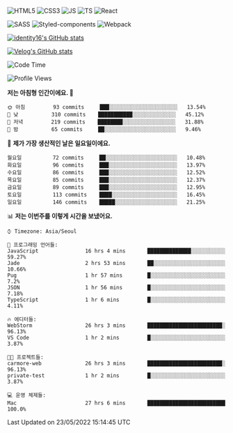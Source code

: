 ![HTML5](https://img.shields.io/badge/html5-E34F26?style=for-the-badge&logo=html5&logoColor=white)
![CSS3](https://img.shields.io/badge/css3-1572B6?style=for-the-badge&logo=css3&logoColor=white)
![JS](https://img.shields.io/badge/javascript-F7DF1E?style=for-the-badge&logo=javascript&logoColor=black)
![TS](https://img.shields.io/badge/typescript-3178C6?style=for-the-badge&logo=typescript&logoColor=white)
![React](https://img.shields.io/badge/react-61DAFB?style=for-the-badge&logo=javascript&logoColor=black)

![SASS](https://img.shields.io/badge/sass-CC6699?style=for-the-badge&logo=sass&logoColor=white)
![Styled-components](https://img.shields.io/badge/styled_components-DB7093?style=for-the-badge&logo=styled-components&logoColor=white)
![Webpack](https://img.shields.io/badge/webpack-8DD6F9?style=for-the-badge&logo=webpack&logoColor=black)

[![identity16's GitHub stats](https://github-readme-stats.vercel.app/api?username=identity16&theme=graywhite&show_icons=true)](https://github.com/anuraghazra/github-readme-stats)

[![Velog's GitHub stats](https://velog-readme-stats.vercel.app/api?name=identity16)](https://velog-readme-stats.vercel.app/api/redirect?name=identity16)

<!--START_SECTION:waka-->
![Code Time](http://img.shields.io/badge/Code%20Time-0%20secs-blue)

![Profile Views](http://img.shields.io/badge/Profile%20Views-5-blue)

**저는 아침형 인간이에요. 🐤** 

```text
🌞 아침         93 commits     ███░░░░░░░░░░░░░░░░░░░░░░   13.54% 
🌆 낮　         310 commits    ███████████░░░░░░░░░░░░░░   45.12% 
🌃 저녁         219 commits    ████████░░░░░░░░░░░░░░░░░   31.88% 
🌙 밤　         65 commits     ██░░░░░░░░░░░░░░░░░░░░░░░   9.46%

```
📅 **제가 가장 생산적인 날은 일요일이에요.** 

```text
월요일          72 commits     ██░░░░░░░░░░░░░░░░░░░░░░░   10.48% 
화요일          96 commits     ███░░░░░░░░░░░░░░░░░░░░░░   13.97% 
수요일          86 commits     ███░░░░░░░░░░░░░░░░░░░░░░   12.52% 
목요일          85 commits     ███░░░░░░░░░░░░░░░░░░░░░░   12.37% 
금요일          89 commits     ███░░░░░░░░░░░░░░░░░░░░░░   12.95% 
토요일          113 commits    ████░░░░░░░░░░░░░░░░░░░░░   16.45% 
일요일          146 commits    █████░░░░░░░░░░░░░░░░░░░░   21.25%

```


📊 **저는 이번주를 이렇게 시간을 보냈어요.** 

```text
⌚︎ Timezone: Asia/Seoul

💬 프로그래밍 언어들: 
JavaScript               16 hrs 4 mins       ██████████████░░░░░░░░░░░   59.27% 
Jade                     2 hrs 53 mins       ██░░░░░░░░░░░░░░░░░░░░░░░   10.66% 
Pug                      1 hr 57 mins        █░░░░░░░░░░░░░░░░░░░░░░░░   7.2% 
JSON                     1 hr 56 mins        █░░░░░░░░░░░░░░░░░░░░░░░░   7.18% 
TypeScript               1 hr 6 mins         █░░░░░░░░░░░░░░░░░░░░░░░░   4.11%

🔥 에디터들: 
WebStorm                 26 hrs 3 mins       ████████████████████████░   96.13% 
VS Code                  1 hr 2 mins         █░░░░░░░░░░░░░░░░░░░░░░░░   3.87%

🐱‍💻 프로젝트들: 
carmore-web              26 hrs 3 mins       ████████████████████████░   96.13% 
private-test             1 hr 2 mins         █░░░░░░░░░░░░░░░░░░░░░░░░   3.87%

💻 운영 체제들: 
Mac                      27 hrs 6 mins       █████████████████████████   100.0%

```


 Last Updated on 23/05/2022 15:14:45 UTC
<!--END_SECTION:waka-->

